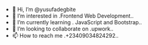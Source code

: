 - 👋 Hi, I’m @yusufadegbite
- 👀 I’m interested in .Frontend Web Development..
- 🌱 I’m currently learning . JavaScript and Bootstrap..
- 💞️ I’m looking to collaborate on .upwork..
- 📫 How to reach me .+23409034824292..

<!---
yusufadegbite/yusufadegbite is a ✨ special ✨ repository because its `README.md` (this file) appears on your GitHub profile.
You can click the Preview link to take a look at your changes.
--->
